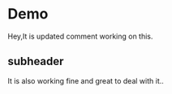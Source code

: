 # Demo
Hey,It is updated comment working on this.
 
 ## subheader
 It is also working fine and great to deal with it..